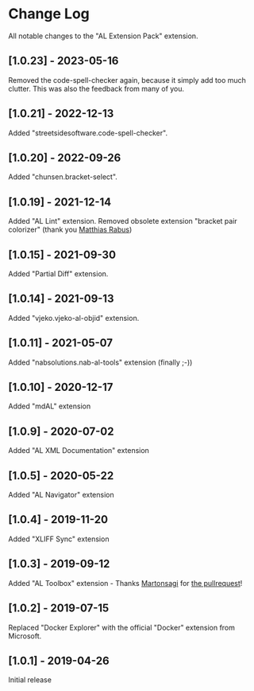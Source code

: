 # Change Log
All notable changes to the "AL Extension Pack" extension.

## [1.0.23] - 2023-05-16
Removed the code-spell-checker again, because it simply add too much clutter.  This was also the feedback from many of you.

## [1.0.21] - 2022-12-13
Added "streetsidesoftware.code-spell-checker".

## [1.0.20] - 2022-09-26
Added "chunsen.bracket-select".

## [1.0.19] - 2021-12-14
Added "AL Lint" extension.
Removed obsolete extension "bracket pair colorizer" (thank you [Matthias Rabus](https://github.com/mrabus))

## [1.0.15] - 2021-09-30
Added "Partial Diff" extension.

## [1.0.14] - 2021-09-13
Added "vjeko.vjeko-al-objid" extension.

## [1.0.11] - 2021-05-07
Added "nabsolutions.nab-al-tools" extension (finally ;-))

## [1.0.10] - 2020-12-17
Added "mdAL" extension

## [1.0.9] - 2020-07-02
Added "AL XML Documentation" extension

## [1.0.5] - 2020-05-22
Added "AL Navigator" extension

## [1.0.4] - 2019-11-20
Added "XLIFF Sync" extension

## [1.0.3] - 2019-09-12
Added "AL Toolbox" extension - Thanks [Martonsagi](https://github.com/martonsagi) for [the pullrequest](https://github.com/waldo1001/ALExtensionPack/pull/1)!

## [1.0.2] - 2019-07-15
Replaced "Docker Explorer" with the official "Docker" extension from Microsoft.

## [1.0.1] - 2019-04-26
Initial release 

